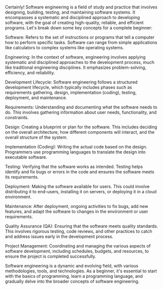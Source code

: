 Certainly! Software engineering is a field of study and practice that involves designing, building, testing, and maintaining software systems. It encompasses a systematic and disciplined approach to developing software, with the goal of creating high-quality, reliable, and efficient programs. Let's break down some key concepts for a complete beginner:

Software: Refers to the set of instructions or programs that tell a computer how to perform specific tasks. Software can range from simple applications like calculators to complex systems like operating systems.

Engineering: In the context of software, engineering involves applying systematic and disciplined approaches to the development process, much like traditional engineering disciplines. It emphasizes problem-solving, efficiency, and reliability.

Development Lifecycle: Software engineering follows a structured development lifecycle, which typically includes phases such as requirements gathering, design, implementation (coding), testing, deployment, and maintenance.

Requirements: Understanding and documenting what the software needs to do. This involves gathering information about user needs, functionality, and constraints.

Design: Creating a blueprint or plan for the software. This includes deciding on the overall architecture, how different components will interact, and the overall structure of the system.

Implementation (Coding): Writing the actual code based on the design. Programmers use programming languages to translate the design into executable software.

Testing: Verifying that the software works as intended. Testing helps identify and fix bugs or errors in the code and ensures the software meets its requirements.

Deployment: Making the software available for users. This could involve distributing it to end-users, installing it on servers, or deploying it in a cloud environment.

Maintenance: After deployment, ongoing activities to fix bugs, add new features, and adapt the software to changes in the environment or user requirements.

Quality Assurance (QA): Ensuring that the software meets quality standards. This involves rigorous testing, code reviews, and other practices to catch and address issues early in the development process.

Project Management: Coordinating and managing the various aspects of software development, including schedules, budgets, and resources, to ensure the project is completed successfully.

Software engineering is a dynamic and evolving field, with various methodologies, tools, and technologies. As a beginner, it's essential to start with the basics of programming, learn a programming language, and gradually delve into the broader concepts of software engineering.





